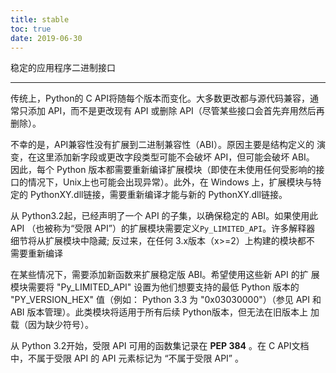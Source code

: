 ```yaml
---
title: stable
toc: true
date: 2019-06-30
---
```

稳定的应用程序二进制接口
************************

传统上，Python的 C API将随每个版本而变化。大多数更改都与源代码兼容，通
常只添加 API，而不是更改现有 API 或删除 API（尽管某些接口会首先弃用然后再
删除）。

不幸的是，API兼容性没有扩展到二进制兼容性（ABI）。原因主要是结构定义的
演变，在这里添加新字段或更改字段类型可能不会破坏 API，但可能会破坏 ABI。
因此，每个 Python 版本都需要重新编译扩展模块（即使在未使用任何受影响的接
口的情况下，Unix上也可能会出现异常）。此外，在 Windows 上，扩展模块与特
定的 PythonXY.dll链接，需要重新编译才能与新的 PythonXY.dll链接。

从 Python3.2起，已经声明了一个 API 的子集，以确保稳定的 ABI。如果使用此 API
（也被称为“受限 API”）的扩展模块需要定义``Py_LIMITED_API``。许多解释器
细节将从扩展模块中隐藏;  反过来，在任何 3.x版本（x>=2）上构建的模块都不
需要重新编译

在某些情况下，需要添加新函数来扩展稳定版 ABI。希望使用这些新 API 的扩
展模块需要将 "Py_LIMITED_API" 设置为他们想要支持的最低 Python 版本的
"PY_VERSION_HEX" 值（例如： Python 3.3 为 "0x03030000"）（参见 API 和
ABI 版本管理）。此类模块将适用于所有后续 Python版本，但无法在旧版本上
加载（因为缺少符号）。

从 Python 3.2开始，受限 API 可用的函数集记录在 **PEP 384** 。在 C API文档
中，不属于受限 API 的 API 元素标记为 “不属于受限 API” 。
